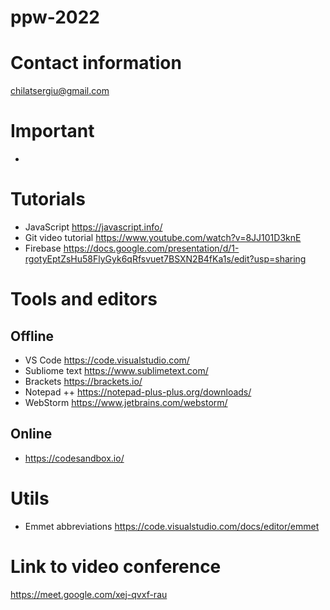 # ppw-2022

# Contact information
chilatsergiu@gmail.com

# Important 
- 

# Tutorials
- JavaScript https://javascript.info/
- Git video tutorial https://www.youtube.com/watch?v=8JJ101D3knE
- Firebase https://docs.google.com/presentation/d/1-rgotyEptZsHu58FlyGyk6qRfsvuet7BSXN2B4fKa1s/edit?usp=sharing

# Tools and editors
## Offline
- VS Code https://code.visualstudio.com/
- Subliome text https://www.sublimetext.com/
- Brackets https://brackets.io/
- Notepad ++ https://notepad-plus-plus.org/downloads/
- WebStorm https://www.jetbrains.com/webstorm/

## Online
- https://codesandbox.io/

# Utils
- Emmet abbreviations https://code.visualstudio.com/docs/editor/emmet

# Link to video conference
https://meet.google.com/xej-qvxf-rau
